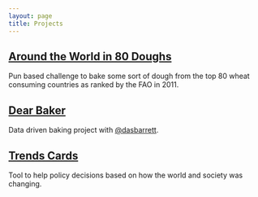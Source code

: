 ```yaml
---
layout: page
title: Projects
---
```


## [Around the World in 80 Doughs](https://aroundtheworldin80doughs.tumblr.com/)
Pun based challenge to bake some sort of dough from the top 80 wheat consuming countries as ranked by the FAO in 2011. 

## [Dear Baker](http://dear-baker.tumblr.com/)
Data driven baking project with [@dasbarrett](https://www.twitter,com/dasbarrett). 

## [Trends Cards](https://www.parliament.uk/mps-lords-and-offices/offices/bicameral/post/work-programme/trends-cards/)
Tool to help policy decisions based on how the world and society was changing.